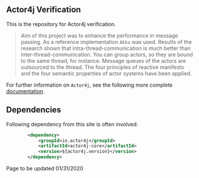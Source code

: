 ## Actor4j Verification ##

This is the repository for Actor4j verification.

>Aim of this project was to enhance the performance in message passing. As a reference implementation `Akka` was used. Results of the research shown that intra-thread-communication is much better than inter-thread-communication. You can group actors, so they are bound to the same thread, for instance. Message queues of the actors are outsourced to the thread. The four principles of reactive manifesto and the four semantic properties of actor systems have been applied.

For further information on `Actor4j`, see the following more complete [documentation](https://github.com/relvaner/actor4j-core).

## Dependencies ##

Following dependency from this site is often involved:
```xml
		<dependency>
			<groupId>io.actor4j</groupId>
			<artifactId>actor4j-core</artifactId>
			<version>${actor4j.version}</version>
		</dependency>
```

Page to be updated 01/31/2020

